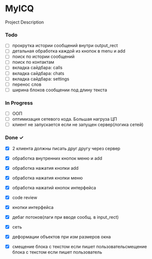 # MyICQ

Project Description

### Todo

- [ ] прокрутка истории сообщений внутри output_rect  
- [ ] детальная обработка каждой из кнопок в menu и add  
- [ ] поиск по истории сообщений  
- [ ] поиск по контактам  
- [ ] вкладка сайдбара: calls  
- [ ] вкладка сайдбара: chats  
- [ ] вкладка сайдбара: settings  
- [ ] перенос слов  
- [ ] ширина блоков сообщении под длину текста  

### In Progress

- [ ] ООП  
- [ ] оптимизация сетевого кода. Большая нагруза ЦП  
- [ ] клиент не запускается если не запущен сервер(логика сетей)  

### Done ✓

- [x] 2 клиента должны писать друг другу через сервер  
- [x] обработка внутренних кнопок меню и add  
- [x] обработка нажатия кнопки add  
- [x] обработка нажатия кнопки меню  
- [x] обработка нажатий кнопок интерфейса  
- [x] code review  
- [x] кнопки интерфейса  
- [x] дебаг потоков(лаги при вводе сообщ. в input_rect)  
- [x] сеть  
- [x] деформации объектов при изм размеров окна  
- [x] смещение блока с текстом если пишет пользовательсмещение блока с текстом если пишет пользователь  

